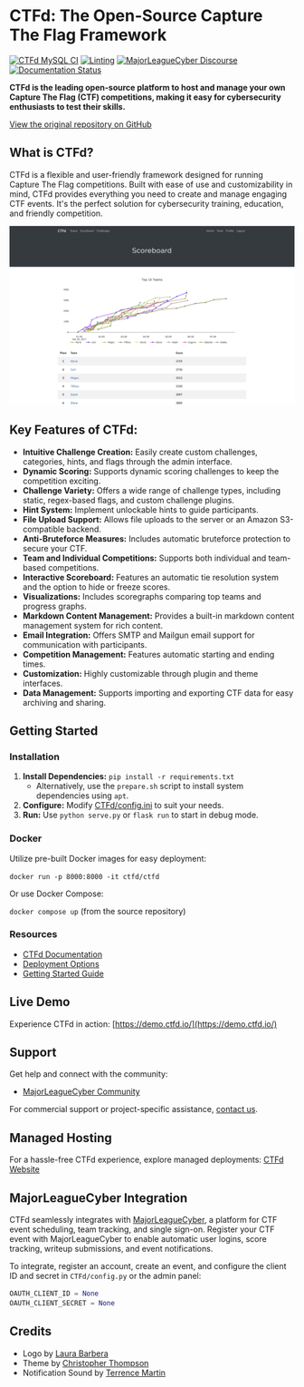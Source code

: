 # CTFd: The Open-Source Capture The Flag Framework

[![CTFd MySQL CI](https://github.com/CTFd/CTFd/workflows/CTFd%20MySQL%20CI/badge.svg?branch=master)](https://github.com/CTFd/CTFd/workflows/CTFd%20MySQL%20CI)
[![Linting](https://github.com/CTFd/CTFd/workflows/Linting/badge.svg?branch=master)](https://github.com/CTFd/CTFd/workflows/Linting)
[![MajorLeagueCyber Discourse](https://img.shields.io/discourse/status?server=https%3A%2F%2Fcommunity.majorleaguecyber.org%2F)](https://community.majorleaguecyber.org/)
[![Documentation Status](https://api.netlify.com/api/v1/badges/6d10883a-77bb-45c1-a003-22ce1284190e/deploy-status)](https://docs.ctfd.io)

**CTFd is the leading open-source platform to host and manage your own Capture The Flag (CTF) competitions, making it easy for cybersecurity enthusiasts to test their skills.**

[View the original repository on GitHub](https://github.com/CTFd/CTFd)

## What is CTFd?

CTFd is a flexible and user-friendly framework designed for running Capture The Flag competitions. Built with ease of use and customizability in mind, CTFd provides everything you need to create and manage engaging CTF events.  It's the perfect solution for cybersecurity training, education, and friendly competition.

![CTFd is a CTF in a can.](https://github.com/CTFd/CTFd/blob/master/CTFd/themes/core/static/img/scoreboard.png?raw=true)

## Key Features of CTFd:

*   **Intuitive Challenge Creation:** Easily create custom challenges, categories, hints, and flags through the admin interface.
*   **Dynamic Scoring:** Supports dynamic scoring challenges to keep the competition exciting.
*   **Challenge Variety:**  Offers a wide range of challenge types, including static, regex-based flags, and custom challenge plugins.
*   **Hint System:** Implement unlockable hints to guide participants.
*   **File Upload Support:**  Allows file uploads to the server or an Amazon S3-compatible backend.
*   **Anti-Bruteforce Measures:** Includes automatic bruteforce protection to secure your CTF.
*   **Team and Individual Competitions:**  Supports both individual and team-based competitions.
*   **Interactive Scoreboard:** Features an automatic tie resolution system and the option to hide or freeze scores.
*   **Visualizations:** Includes scoregraphs comparing top teams and progress graphs.
*   **Markdown Content Management:** Provides a built-in markdown content management system for rich content.
*   **Email Integration:** Offers SMTP and Mailgun email support for communication with participants.
*   **Competition Management:** Features automatic starting and ending times.
*   **Customization:** Highly customizable through plugin and theme interfaces.
*   **Data Management:** Supports importing and exporting CTF data for easy archiving and sharing.

## Getting Started

### Installation

1.  **Install Dependencies:** `pip install -r requirements.txt`
    *   Alternatively, use the `prepare.sh` script to install system dependencies using `apt`.
2.  **Configure:** Modify [CTFd/config.ini](https://github.com/CTFd/CTFd/blob/master/CTFd/config.ini) to suit your needs.
3.  **Run:** Use `python serve.py` or `flask run` to start in debug mode.

### Docker

Utilize pre-built Docker images for easy deployment:

`docker run -p 8000:8000 -it ctfd/ctfd`

Or use Docker Compose:

`docker compose up` (from the source repository)

### Resources

*   [CTFd Documentation](https://docs.ctfd.io/)
*   [Deployment Options](https://docs.ctfd.io/docs/deployment/installation)
*   [Getting Started Guide](https://docs.ctfd.io/tutorials/getting-started/)

## Live Demo

Experience CTFd in action: [https://demo.ctfd.io/](https://demo.ctfd.io/)

## Support

Get help and connect with the community:

*   [MajorLeagueCyber Community](https://community.majorleaguecyber.org/)

For commercial support or project-specific assistance, [contact us](https://ctfd.io/contact/).

## Managed Hosting

For a hassle-free CTFd experience, explore managed deployments: [CTFd Website](https://ctfd.io/)

## MajorLeagueCyber Integration

CTFd seamlessly integrates with [MajorLeagueCyber](https://majorleaguecyber.org/), a platform for CTF event scheduling, team tracking, and single sign-on. Register your CTF event with MajorLeagueCyber to enable automatic user logins, score tracking, writeup submissions, and event notifications.

To integrate, register an account, create an event, and configure the client ID and secret in `CTFd/config.py` or the admin panel:

```python
OAUTH_CLIENT_ID = None
OAUTH_CLIENT_SECRET = None
```

## Credits

*   Logo by [Laura Barbera](http://www.laurabb.com/)
*   Theme by [Christopher Thompson](https://github.com/breadchris)
*   Notification Sound by [Terrence Martin](https://soundcloud.com/tj-martin-composer)